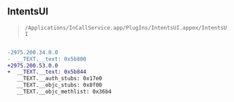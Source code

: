 ## IntentsUI

> `/Applications/InCallService.app/PlugIns/IntentsUI.appex/IntentsUI`

```diff

-2975.200.34.0.0
-  __TEXT.__text: 0x5b800
+2975.200.53.0.0
+  __TEXT.__text: 0x5b844
   __TEXT.__auth_stubs: 0x17e0
   __TEXT.__objc_stubs: 0x8f00
   __TEXT.__objc_methlist: 0x36b4

```
